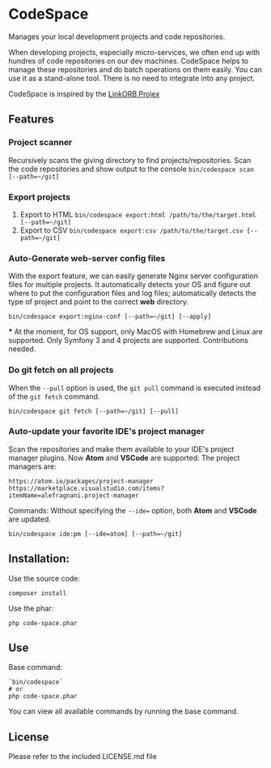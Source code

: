 CodeSpace
======

Manages your local development projects and code repositories.

When developing projects, especially micro-services, we often end up with hundres of code repositories on our dev machines. CodeSpace helps to manage these repositories and do batch operations on them easily.
You can use it as a stand-alone tool. There is no need to integrate into any project.

CodeSpace is inspired by the [LinkORB Projex](https://github.com/linkorb/projex)
## Features

### Project scanner

Recursively scans the giving directory to find projects/repositories.
Scan the code repositories and show output to the console `bin/codespace scan [--path=~/git]`

### Export projects
1. Export to HTML `bin/codespace export:html /path/to/the/target.html [--path=~/git]`
2. Export to CSV `bin/codespace export:csv /path/to/the/target.csv [--path=~/git]`

### Auto-Generate web-server config files
With the export feature, we can easily generate Nginx server configuration files for multiple projects.
It automatically detects your OS and figure out where to put the configuration files and log files; automatically detects the type of project and point to the correct __web__ directory.
```
bin/codespace export:nginx-conf [--path=~/git] [--apply]
```
__*__ At the moment, for OS support, only MacOS with Homebrew and Linux are supported. Only Symfony 3 and 4 projects are supported. Contributions needed.

### Do git fetch on all projects
When the `--pull` option is used, the `git pull` command is executed instead of the `git fetch` command.
```
bin/codespace git fetch [--path=~/git] [--pull]
```

### Auto-update your favorite IDE's project manager
Scan the repositories and make them available to your IDE's project manager plugins. Now __Atom__ and __VSCode__ are supported.
The project managers are:

    https://atom.io/packages/project-manager
    https://marketplace.visualstudio.com/items?itemName=alefragnani.project-manager

Commands:
Without specifying the `--ide=` option, both __Atom__ and __VSCode__ are updated.
```
bin/codespace ide:pm [--ide=atom] [--path=~/git]
```

## Installation:
Use the source code:
```
composer install
```
Use the phar:
```
php code-space.phar
```

## Use
Base command:
```
`bin/codespace`
# or
php code-space.phar
```
You can view all available commands by running the base command.


## License

Please refer to the included LICENSE.md file
